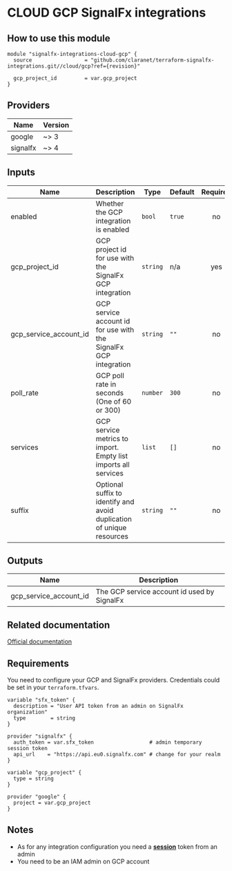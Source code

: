 # CLOUD GCP SignalFx integrations

## How to use this module

```hcl
module "signalfx-integrations-cloud-gcp" {
  source                 = "github.com/claranet/terraform-signalfx-integrations.git//cloud/gcp?ref={revision}"

  gcp_project_id         = var.gcp_project
}

```

## Providers

| Name | Version |
|------|---------|
| google | ~> 3 |
| signalfx | ~> 4 |

## Inputs

| Name | Description | Type | Default | Required |
|------|-------------|------|---------|:-----:|
| enabled | Whether the GCP integration is enabled | `bool` | `true` | no |
| gcp\_project\_id | GCP project id for use with the SignalFx GCP integration | `string` | n/a | yes |
| gcp\_service\_account\_id | GCP service account id for use with the SignalFx GCP integration | `string` | `""` | no |
| poll\_rate | GCP poll rate in seconds (One of 60 or 300) | `number` | `300` | no |
| services | GCP service metrics to import. Empty list imports all services | `list` | `[]` | no |
| suffix | Optional suffix to identify and avoid duplication of unique resources | `string` | `""` | no |

## Outputs

| Name | Description |
|------|-------------|
| gcp\_service\_account\_id | The GCP service account id used by SignalFx |

## Related documentation

[Official documentation](https://docs.signalfx.com/en/latest/integrations/google-cloud-platform.html#connect-to-google-cloud-platform)

## Requirements

You need to configure your GCP and SignalFx providers.
Credentials could be set in your `terraform.tfvars`.

```
variable "sfx_token" {
  description = "User API token from an admin on SignalFx organization"
  type        = string
}

provider "signalfx" {
  auth_token = var.sfx_token                  # admin temporary session token
  api_url    = "https://api.eu0.signalfx.com" # change for your realm
}

variable "gcp_project" {
  type = string
}

provider "google" {
  project = var.gcp_project
}

```

## Notes

* As for any integration configuration you need a [**session**](https://docs.signalfx.com/en/latest/admin-guide/tokens.html#user-api-access-tokens) token from an admin
* You need to be an IAM admin on GCP account
